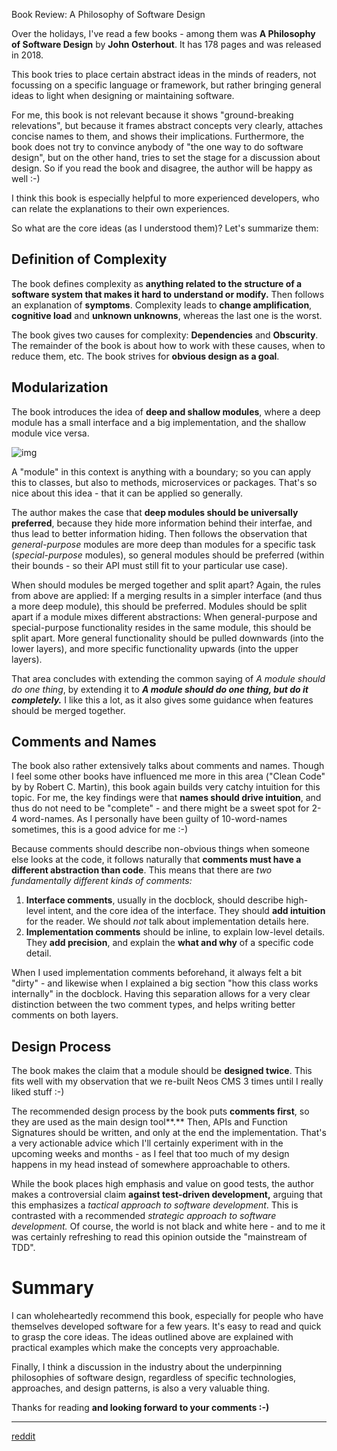 
Book Review: A Philosophy of Software Design

Over the holidays, I've read a few books - among them was **A Philosophy of Software Design** by **John Osterhout**. It has 178 pages and was released in 2018.

This book tries to place certain abstract ideas in the minds of readers, not focussing on a specific language or framework, but rather bringing general ideas to light when designing or maintaining software.

For me, this book is not relevant because it shows "ground-breaking relevations", but because it frames abstract concepts very clearly, attaches concise names to them, and shows their implications. Furthermore, the book does not try to convince anybody of "the one way to do software design", but on the other hand, tries to set the stage for a discussion about design. So if you read the book and disagree, the author will be happy as well :-)

I think this book is especially helpful to more experienced developers, who can relate the explanations to their own experiences.

So what are the core ideas (as I understood them)? Let's summarize them:

## Definition of Complexity

The book defines complexity as **anything related to the structure of a software system that makes it hard to understand or modify.** Then follows an explanation of **symptoms**. Complexity leads to **change amplification**, **cognitive load** and **unknown unknowns**, whereas the last one is the worst.

The book gives two causes for complexity: **Dependencies** and **Obscurity**. The remainder of the book is about how to work with these causes, when to reduce them, etc. The book strives for **obvious design as a goal**.

## Modularization

The book introduces the idea of **deep and shallow modules**, where a deep module has a small interface and a big implementation, and the shallow module vice versa.

![img](igzx1c6cz1b61)

A "module" in this context is anything with a boundary; so you can apply this to classes, but also to methods, microservices or packages. That's so nice about this idea - that it can be applied so generally.

The author makes the case that **deep modules should be universally preferred**, because they hide more information behind their interfae, and thus lead to better information hiding. Then follows the observation that *general-purpose* modules are more deep than modules for a specific task (*special-purpose* modules), so general modules should be preferred (within their bounds - so their API must still fit to your particular use case).

When should modules be merged together and split apart? Again, the rules from above are applied: If a merging results in a simpler interface (and thus a more deep module), this should be preferred. Modules should be split apart if a module mixes different abstractions: When general-purpose and special-purpose functionality resides in the same module, this should be split apart. More general functionality should be pulled downwards (into the lower layers), and more specific functionality upwards (into the upper layers).

That area concludes with extending the common saying of *A module should do one thing*, by extending it to ***A module should do one thing, but do it completely.*** I like this a lot, as it also gives some guidance when features should be merged together.

## Comments and Names

The book also rather extensively talks about comments and names. Though I feel some other books have influenced me more in this area ("Clean Code" by by Robert C. Martin), this book again builds very catchy intuition for this topic. For me, the key findings were that **names should drive intuition**, and thus do not need to be "complete" - and there might be a sweet spot for 2-4 word-names. As I personally have been guilty of 10-word-names sometimes, this is a good advice for me :-)

Because comments should describe non-obvious things when someone else looks at the code, it follows naturally that **comments must have a different abstraction than code**. This means that there are *two fundamentally different kinds of comments:*

1. **Interface comments**, usually in the docblock, should describe high-level intent, and the core idea of the interface. They should **add intuition** for the reader. We should *not* talk about implementation details here.
2. **Implementation comments** should be inline, to explain low-level details. They **add precision**, and explain the **what and why** of a specific code detail.

When I used implementation comments beforehand, it always felt a bit "dirty" - and likewise when I explained a big section "how this class works internally" in the docblock. Having this separation allows for a very clear distinction between the two comment types, and helps writing better comments on both layers.

## Design Process

The book makes the claim that a module should be **designed twice**. This fits well with my observation that we re-built Neos CMS 3 times until I really liked stuff :-)

The recommended design process by the book puts **comments first**, so they are used as the main design tool**.** Then, APIs and Function Signatures should be written, and only at the end the implementation. That's a very actionable advice which I'll certainly experiment with in the upcoming weeks and months - as I feel that too much of my design happens in my head instead of somewhere approachable to others.

While the book places high emphasis and value on good tests, the author makes a controversial claim **against test-driven development,** arguing that this emphasizes a *tactical approach to software development*. This is contrasted with a recommended *strategic approach to software development.* Of course, the world is not black and white here - and to me it was certainly refreshing to read this opinion outside the "mainstream of TDD".

# Summary

I can wholeheartedly recommend this book, especially for people who have themselves developed software for a few years. It's easy to read and quick to grasp the core ideas. The ideas outlined above are explained with practical examples which make the concepts very approachable.

Finally, I think a discussion in the industry about the underpinning philosophies of software design, regardless of specific technologies, approaches, and design patterns, is also a very valuable thing.

Thanks for reading **and looking forward to your comments :-)**

----
[reddit](https://www.reddit.com/r/softwarearchitecture/s/Xhtvyg47ih)